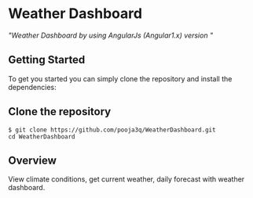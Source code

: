 # Weather Dashboard
*"Weather Dashboard by using AngularJs (Angular1.x) version "*

## Getting Started
To get you started you can simply clone the repository and install the dependencies:

## Clone the repository
``` sourceCode console
$ git clone https://github.com/pooja3q/WeatherDashboard.git
cd WeatherDashboard
```

## Overview
View climate conditions, get current weather, daily forecast with weather dashboard.
